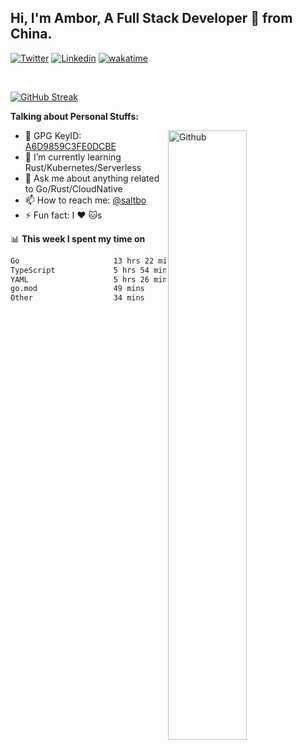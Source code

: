 ## Hi, I'm Ambor, A Full Stack Developer 🚀 from China.

[![Twitter](https://img.shields.io/badge/-saltbo-1ca0f1?style=flat&logo=twitter&logoColor=white)](https://twitter.com/rdsaltbo)
[![Linkedin](https://img.shields.io/badge/-saltbo-blue?style=flat&logo=Linkedin&logoColor=white)](https://www.linkedin.com/in/saltbo/)
[![wakatime](https://wakatime.com/badge/user/f82b1c77-faab-48cd-aef5-a12c0aff104b.svg)](https://wakatime.com/@f82b1c77-faab-48cd-aef5-a12c0aff104b)

&nbsp;  

[![GitHub Streak](http://github-readme-streak-stats.herokuapp.com?user=saltbo&hide_border=true&date_format=M%20j%5B%2C%20Y%5D)](https://git.io/streak-stats)

**Talking about Personal Stuffs:**
<!-- Any image aligned to the right. Beware the width  -->
<img width="50%" align="right" alt="Github" src="https://raw.githubusercontent.com/saltbo/saltbo/master/images/git-header.svg" />

- 🤘 GPG KeyID: [A6D9859C3FE0DCBE](https://saltbo.cn/pgp_keys.asc)
- 🌱 I’m currently learning Rust/Kubernetes/Serverless
- 💬 Ask me about anything related to Go/Rust/CloudNative
- 📫 How to reach me: [@saltbo](https://t.me/saltbo)
- ⚡ Fun fact: I :heart: :cat:s


📊 **This week I spent my time on**
<!--START_SECTION:waka-->

```txt
Go                     13 hrs 22 mins  ████████████░░░░░░░░░░░░░   47.87 %
TypeScript             5 hrs 54 mins   █████▒░░░░░░░░░░░░░░░░░░░   21.16 %
YAML                   5 hrs 26 mins   █████░░░░░░░░░░░░░░░░░░░░   19.49 %
go.mod                 49 mins         ▓░░░░░░░░░░░░░░░░░░░░░░░░   02.95 %
Other                  34 mins         ▓░░░░░░░░░░░░░░░░░░░░░░░░   02.07 %
```

<!--END_SECTION:waka-->
